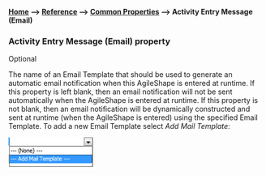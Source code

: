 **[Home](/) --> [Reference](/ref) --> [Common Properties](/ref/common) --> Activity Entry Message (Email)**

### Activity Entry Message (Email) property 

Optional

The name of an Email Template that should be used to generate an automatic email
notification when this AgileShape is entered at runtime. If this property is
left blank, then an email notification will not be sent automatically when the
AgileShape is entered at runtime. If this property is not blank, then an email
notification will be dynamically constructed and sent at runtime (when the
AgileShape is entered) using the specified Email Template. To add a new Email
Template select *Add Mail Template*:

![](../media/AddMailTemplate.png)
